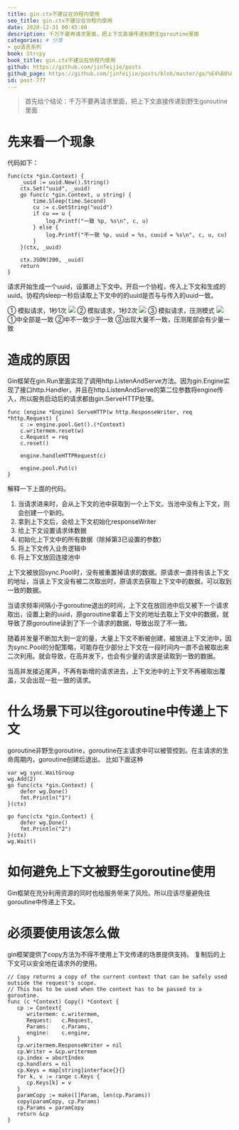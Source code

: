 ```yaml
---
title: gin.ctx不建议在协程内使用
seo_title: gin.ctx不建议在协程内使用
date: 2020-12-31 00:45:00
description: 千万不要再请求里面，把上下文直接传递到野生goroutine里面
categories: # 分类
- go语言系列
book: Strcpy
book_title: gin.ctx不建议在协程内使用
github: https://github.com/jinfeijie/posts
github_page: https://github.com/jinfeijie/posts/blob/master/go/%E4%B8%8D%E5%BB%BA%E8%AE%AE%E5%9C%A8Gonroutine%E5%86%85%E4%BD%BF%E7%94%A8req.ctx.md
id: post-777
---
```


> 首先给个结论：千万不要再请求里面，把上下文直接传递到野生goroutine里面

# 先来看一个现象
代码如下：
```golang
func(ctx *gin.Context) {
	_uuid := uuid.New().String()
	ctx.Set("uuid", _uuid)
	go func(c *gin.Context, u string) {
		time.Sleep(time.Second)
		cu := c.GetString("uuid")
		if cu == u {
			log.Printf("一致 %p, %s\n", c, u)
		} else {
			log.Printf("不一致 %p, uuid = %s, cuuid = %s\n", c, u, cu)
		}
	}(ctx, _uuid)

	ctx.JSON(200, _uuid)
	return
}
```

请求开始生成一个uuid，设置进上下文中。开启一个协程，传入上下文和生成的uuid。协程内sleep一秒后读取上下文中的的uuid是否与与传入的uuid一致。

① 模拟请求，1秒1次
![](https://image.baidu.com/search/down?url=https://tva1.sinaimg.cn/large/e6c9d24ely1h4ebbmdp45j216y0d4428.jpg)
② 模拟请求，1秒2次
![](https://image.baidu.com/search/down?url=https://tva1.sinaimg.cn/large/e6c9d24ely1h4ebbm9sv4j210j0jbwlt.jpg)
③ 模拟请求，压测模式
![](https://image.baidu.com/search/down?url=https://tva1.sinaimg.cn/large/e6c9d24ely1h4ebbm1e1xj20zh085q53.jpg)
①中全部是一致
②中不一致少于一致
③出现大量不一致，压测尾部会有少量一致

# 造成的原因

Gin框架在gin.Run里面实现了调用http.ListenAndServe方法。因为gin.Engine实现了接口http.Handler，并且在http.ListenAndServe的第二位参数将engine传入，所以服务启动后的请求都由gin.ServeHTTP处理。

```golang
func (engine *Engine) ServeHTTP(w http.ResponseWriter, req *http.Request) {
	c := engine.pool.Get().(*Context)
	c.writermem.reset(w)
	c.Request = req
	c.reset()

	engine.handleHTTPRequest(c)

	engine.pool.Put(c)
}
```
解释一下上面的代码。
1. 当请求进来时，会从上下文的池中获取到一个上下文。当池中没有上下文，则会创建一个新的。
2. 拿到上下文后，会给上下文初始化responseWriter
3. 给上下文设置请求体数据
4. 初始化上下文中的所有数据（除掉第3已设置的参数）
5. 将上下文传入业务逻辑中
6. 将上下文放回连接池中

上下文被放回sync.Pool时，没有被重置掉请求的数据。原请求一直持有该上下文的地址，当该上下文没有被二次取出时，原请求去获取上下文中的数据，可以取到一致的数据。

当请求频率间隔小于goroutine退出的时间，上下文在放回池中后又被下一个请求取出，设置上新的uuid，原goroutine拿着上下文的地址去取上下文中的数据，就导致了原goroutine读到了下一个请求的数据，导致出现了不一致。

随着并发量不断加大到一定的量，大量上下文不断被创建，被放进上下文池中，因为sync.Pool的分配策略，可能存在少部分上下文在一段时间内一直不会被取出来二次利用。就会导致，在高并发下，也会有少量的请求是读取到一致的数据。

当高并发接近尾声，不再有新增的请求进去，上下文池中的上下文不再被取出覆盖，又会出现一批一致的请求。

# 什么场景下可以往goroutine中传递上下文
goroutine非野生goroutine，goroutine在主请求中可以被管控到。在主请求的生命周期内，goroutine创建后退出。
比如下面这种

```golang
var wg sync.WaitGroup
wg.Add(2)
go func(ctx *gin.Context) {
	defer wg.Done()
	fmt.Println("1")
}(ctx)

go func(ctx *gin.Context) {
	defer wg.Done()
	fmt.Println("2")
}(ctx)
wg.Wait()
```

# 如何避免上下文被野生goroutine使用
Gin框架在充分利用资源的同时也给服务带来了风险。所以应该尽量避免往goroutine中传递上下文。

# 必须要使用该怎么做
gin框架提供了copy方法为不得不使用上下文传递的场景提供支持。
复制后的上下文可以安全地在请求外的使用。

```golang
// Copy returns a copy of the current context that can be safely used outside the request's scope.
// This has to be used when the context has to be passed to a goroutine.
func (c *Context) Copy() *Context {
   cp := Context{
      writermem: c.writermem,
      Request:   c.Request,
      Params:    c.Params,
      engine:    c.engine,
   }
   cp.writermem.ResponseWriter = nil
   cp.Writer = &cp.writermem
   cp.index = abortIndex
   cp.handlers = nil
   cp.Keys = map[string]interface{}{}
   for k, v := range c.Keys {
      cp.Keys[k] = v
   }
   paramCopy := make([]Param, len(cp.Params))
   copy(paramCopy, cp.Params)
   cp.Params = paramCopy
   return &cp
}
```
